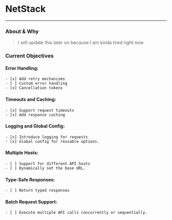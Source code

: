 # NetStack
---

### About & Why
> I will update this later on because I am kinda tired right now 


### Current Objectives 
#### Error Handling: 
    - [x] Add retry mechanisms
    - [ ] Custom error handling 
    - [x] Cancellation tokens 
#### Timeouts and Caching: 
    - [x] Support request timeouts  
    - [x] Add response caching
#### Logging and Global Config: 
    - [x] Introduce logging for requests 
    - [x] Global config for reusable options.
#### Multiple Hosts: 
    - [ ] Support for different API hosts
    - [ ] Dynamically set the base URL.
#### Type-Safe Responses: 
    - [ ] Return typed responses
#### Batch Request Support: 
    - [ ] Execute multiple API calls concurrently or sequentially.